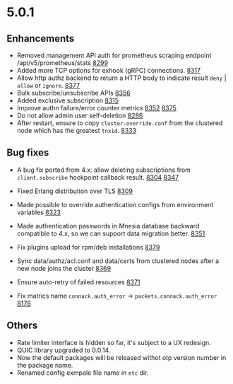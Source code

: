 # 5.0.1

## Enhancements

* Removed management API auth for prometheus scraping endpoint /api/v5/prometheus/stats [8299](https://github.com/emqx/emqx/pull/8299)
* Added more TCP options for exhook (gRPC) connections. [8317](https://github.com/emqx/emqx/pull/8317)
* Allow http authz backend to return a HTTP body to indicate result `deny` | `allow` or `ignore`. [8377](https://github.com/emqx/emqx/pull/8377)
* Bulk subscribe/unsubscribe APIs [8356](https://github.com/emqx/emqx/pull/8356)
* Added exclusive subscription [8315](https://github.com/emqx/emqx/pull/8315)
* Improve authn failure/error counter metrics [8352](https://github.com/emqx/emqx/pull/8377) [8375](https://github.com/emqx/emqx/pull/8352)
* Do not allow admin user self-deletion [8286](https://github.com/emqx/emqx/pull/8286)
* After restart, ensure to copy `cluster-override.conf` from the clustered node which has the greatest `tnxid`. [8333](https://github.com/emqx/emqx/pull/8333)

## Bug fixes

* A bug fix ported from 4.x: allow deleting subscriptions from `client.subscribe` hookpoint callback result. [8304](https://github.com/emqx/emqx/pull/8304) [8347](https://github.com/emqx/emqx/pull/8377)
* Fixed Erlang distribution over TLS [8309](https://github.com/emqx/emqx/pull/8309)
* Made possible to override authentication configs from environment variables [8323](https://github.com/emqx/emqx/pull/8309)
* Made authentication passwords in Mnesia database backward compatible to 4.x, so we can support data migration better. [8351](https://github.com/emqx/emqx/pull/8351)

* Fix plugins upload for rpm/deb installations [8379](https://github.com/emqx/emqx/pull/8379)
* Sync data/authz/acl.conf and data/certs from clustered nodes after a new node joins the cluster [8369](https://github.com/emqx/emqx/pull/8369)
* Ensure auto-retry of failed resources [8371](https://github.com/emqx/emqx/pull/8371)
* Fix matrics name `connack.auth_error` -> `packets.connack.auth_error` [8178](https://github.com/emqx/emqx/pull/8178)

## Others

* Rate limiter interface is hidden so far, it's subject to a UX redesign.
* QUIC library upgraded to 0.0.14.
* Now the default packages will be released withot otp version number in the package name.
* Renamed config exmpale file name in `etc` dir.
